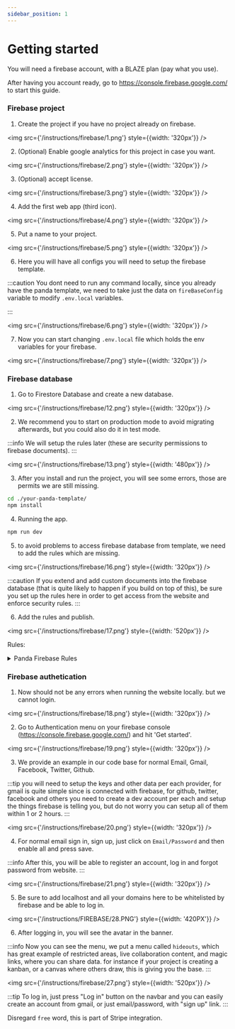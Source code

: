 ```yaml
---
sidebar_position: 1
---
```


# Getting started 

You will need a firebase account, with a BLAZE plan (pay what you use).

After having you account ready, go to https://console.firebase.google.com/ to start this guide.

### Firebase project 

1. Create the project if you have no project already on firebase. 

<img src={'/instructions/firebase/1.png'} style={{width: '320px'}} />

2. (Optional) Enable google analytics for this project in case you want.

<img src={'/instructions/firebase/2.png'} style={{width: '320px'}} />

3. (Optional) accept license.

<img src={'/instructions/firebase/3.png'} style={{width: '320px'}} />

4. Add the first web app (third icon).

<img src={'/instructions/firebase/4.png'} style={{width: '320px'}} />

5. Put a name to your project. 

<img src={'/instructions/firebase/5.png'} style={{width: '320px'}} />

6. Here you will have all configs you will need to setup the firebase template. 

:::caution
You dont need to run any command locally, since you already have the panda template, we need to take just the data
on `fireBaseConfig` variable to modify `.env.local` variables.

:::

<img src={'/instructions/firebase/6.png'} style={{width: '320px'}} />

7. Now you can start changing `.env.local` file which holds the env variables for your firebase. 

<img src={'/instructions/firebase/7.png'} style={{width: '320px'}} />

### Firebase database

1. Go to Firestore Database and create a new database.

<img src={'/instructions/firebase/12.png'} style={{width: '320px'}} />

2. We recommend you to start on production mode to avoid migrating afterwards, but you could also do it in test mode. 

:::info
We will setup the rules later (these are security permissions to firebase documents).
:::

<img src={'/instructions/firebase/13.png'} style={{width: '480px'}} />

3. After you install and run the project, you will see some errors, those are permits we are still missing. 

```bash
cd ./your-panda-template/
npm install
```

4. Running the app. 

```bash
npm run dev
```

5. to avoid problems to access firebase database from template, we need to add the rules which are missing. 

<img src={'/instructions/firebase/16.png'} style={{width: '320px'}} />

:::caution
If you extend  and add custom documents into the firebase database (that is quite likely to happen if you build on top of this), be sure you
set up the rules here in order to get access from the website and enforce security rules.
:::

6. Add the rules and publish.

<img src={'/instructions/firebase/17.png'} style={{width: '520px'}} />

Rules:

<details>
  <summary>Panda Firebase Rules</summary>
  <code>
    {`
  rules_version = '2';
  service cloud.firestore {
    match /databases/{database}/documents {
       match /fe-users/{uid} {
        allow read, write: if request.auth.uid == uid;
       }
       
       match /fe-hideouts/{uid} {
        allow read, write: if true;
       }
       
       match /fe-public-profiles/{uid} {
        allow read: if true;
        allow write: if request.auth.uid == uid;
       }
     }
   }`}
  </code>
</details>

### Firebase authetication 

1. Now should not be any errors when running the website locally. but we cannot login. 

<img src={'/instructions/firebase/18.png'} style={{width: '320px'}} />

2. Go to Authentication menu on your firebase console (https://console.firebase.google.com/) and hit 'Get started'.

<img src={'/instructions/firebase/19.png'} style={{width: '320px'}} />

3. We provide an example in our code base for normal Email, Gmail, Facebook, Twitter, Github. 

:::tip
you will need to setup the keys and other data per each provider, for gmail is quite simple since is connected with firebase, for github, twitter, facebook and others
you need to create a dev account per each and setup the things firebase is telling you, but do not worry you can setup all of them within 1 or 2 hours.
:::

<img src={'/instructions/firebase/20.png'} style={{width: '320px'}} />

4. For normal email sign in, sign up, just click on `Email/Password`  and then enable all and press save.

:::info
After this, you will be able to register an account, log in and forgot password from website.
:::

<img src={'/instructions/firebase/21.png'} style={{width: '320px'}} />

5. Be sure to add localhost and all your domains here to be whitelisted by firebase and be able to log in. 

<img src={'/instructions/FIREBASE/28.PNG'} style={{width: '420PX'}} />

6. After logging in, you will see the avatar in the banner.  

:::info
Now you can see the menu, we put a menu called `hideouts`, which has great example of restricted areas, live collaboration content, 
and magic links, where you can share data. for instance if your project is creating a kanban, or a canvas where others draw, this is giving you the base.
:::

<img src={'/instructions/firebase/27.png'} style={{width: '520px'}} />

:::tip
To log in, just press "Log in" button on the navbar and you can easily create an account from gmail, or just email/password, with "sign up" link.
:::

Disregard `free` word, this is part of Stripe integration.

